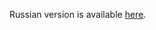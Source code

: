 Russian version is available [here](https://github.com/MrKashlakov/bem-forum-koa/blob/master/README.ru.md).